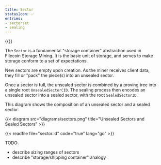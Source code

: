 ```yaml
---
title: Sector
statusIcon: ✅
entries:
- sectorset
- sealing
---
```


{{<label sector>}}

The `Sector` is a fundamental "storage container" abstraction used in Filecoin Storage Mining. It is the basic unit of storage,
and serves to make storage conform to a set of expectations.

New sectors are empty upon creation. As the miner receives client data, they fill or "pack" the piece(s) into an unsealed sector.

Once a sector is full, the unsealed sector is combined by a proving tree into a single root `UnsealedSectorCID`. The sealing process then encodes an unsealed sector into a sealed sector, with the root `SealedSectorID`.

This diagram shows the composition of an unsealed sector and a sealed sector.

{{< diagram src="diagrams/sectors.png" title="Unsealed Sectors and Sealed Sectors" >}}

{{< readfile file="sector.id" code="true" lang="go" >}}


TODO:

- describe sizing ranges of sectors
- describe "storage/shipping container" analogy

